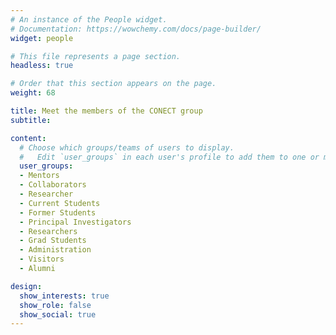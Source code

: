 ```yaml
---
# An instance of the People widget.
# Documentation: https://wowchemy.com/docs/page-builder/
widget: people

# This file represents a page section.
headless: true

# Order that this section appears on the page.
weight: 68

title: Meet the members of the CONECT group
subtitle:

content:
  # Choose which groups/teams of users to display.
  #   Edit `user_groups` in each user's profile to add them to one or more of these groups.
  user_groups:
  - Mentors
  - Collaborators
  - Researcher
  - Current Students
  - Former Students
  - Principal Investigators
  - Researchers
  - Grad Students
  - Administration
  - Visitors
  - Alumni

design:
  show_interests: true
  show_role: false
  show_social: true
---
```

